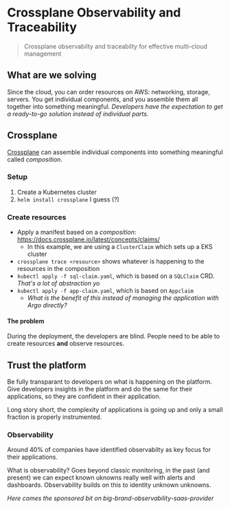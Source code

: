 # Crossplane Observability and Traceability

> Crossplane observabilty and traceabilty for effective multi-cloud management

## What are we solving

Since the cloud, you can order resources on AWS: networking, storage, servers. You get individual components, and you assemble them
all together into something meaningful. _Developers have the expectation to get a ready-to-go solution instead of individual parts._

## Crossplane

[Crossplane](https://www.crossplane.io/) can assemble individual components into something meaningful called _composition_.

###  Setup

1. Create a Kubernetes cluster
2. `helm install crossplane` I guess (?)

### Create resources

- Apply a manifest based on a _composition_: <https://docs.crossplane.io/latest/concepts/claims/>
  - In this example, we are using a `ClusterClaim` which sets up a EKS cluster
- `crossplane trace <resource>` shows whatever is happening to the resources in the composition
- `kubectl apply -f sql-claim.yaml`, which is based on a `SQLClaim` CRD. _That's a lot of abstraction yo_
- `kubectl apply -f app-claim.yaml`, which is based on `Appclaim`
  - _What is the benefit of this instead of managing the application with Argo directly?_

#### The problem

During the deployment, the developers are blind. People need to be able to create resources **and** observe resources.

## Trust the platform

Be fully transparant to developers on what is happening on the platform. Give developers insights in the platform and do the same
for their applications, so they are confident in their application.

Long story short, the complexity of applications is going up and only a small fraction is properly instrumented.

### Observability

Around 40% of companies have identified observabilty as key focus for their applications.

What is observability? Goes beyond classic monitoring, in the past (and present) we can expect known uknowns really well with alerts and dashboards.
Observability builds on this to identity unknown unknowns.

_Here comes the sponsored bit on big-brand-observability-saas-provider_
